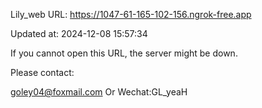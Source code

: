 Lily_web URL: https://1047-61-165-102-156.ngrok-free.app

Updated at: 2024-12-08 15:57:34

If you cannot open this URL, the server might be down.

Please contact: 

goley04@foxmail.com Or Wechat:GL_yeaH